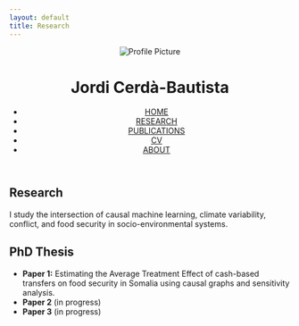 ```yaml
---
layout: default
title: Research
---
```


<header class="header-with-photo">
  <img class="profile-pic" src="{{ '/assets/images/profile.png' | relative_url }}" alt="Profile Picture">
  <div class="header-text">
    <h1>Jordi Cerdà-Bautista</h1>
    <nav>
      <ul>
        <li><a href="/index.html">HOME</a></li>
        <li><a href="/research.html">RESEARCH</a></li>
        <li><a href="/publications.html">PUBLICATIONS</a></li>
        <li><a href="/cv.html">CV</a></li>
        <li><a href="/about.html">ABOUT</a></li>
      </ul>
    </nav>
  </div>
</header>

<section class="sections">
<h1>Research</h1>
<p>I study the intersection of causal machine learning, climate variability, conflict, and food security in socio-environmental systems.</p>

<h2>PhD Thesis</h2>
<ul>
  <li><strong>Paper 1:</strong> Estimating the Average Treatment Effect of cash-based transfers on food security in Somalia using causal graphs and sensitivity analysis.</li>
  <li><strong>Paper 2</strong> (in progress)</li>
  <li><strong>Paper 3</strong> (in progress)</li>
</ul>
</section>

